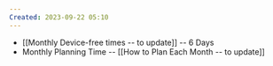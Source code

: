 ```yaml
---
Created: 2023-09-22 05:10
---
```

- [[Monthly Device-free times -- to update]] -- 6 Days
- Monthly Planning Time -- [[How to Plan Each Month -- to update]]